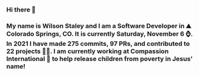 ### Hi there 👋

### My name is Wilson Staley and I am a Software Developer in ⛰ Colorado Springs, CO.  It is currently Saturday, November 6 ⌚. In 2021 I have made 275 commits, 97 PRs, and contributed to 22 projects 👨‍💻. I am currently working at Compassion International 🏢 to help release children from poverty in Jesus' name!
